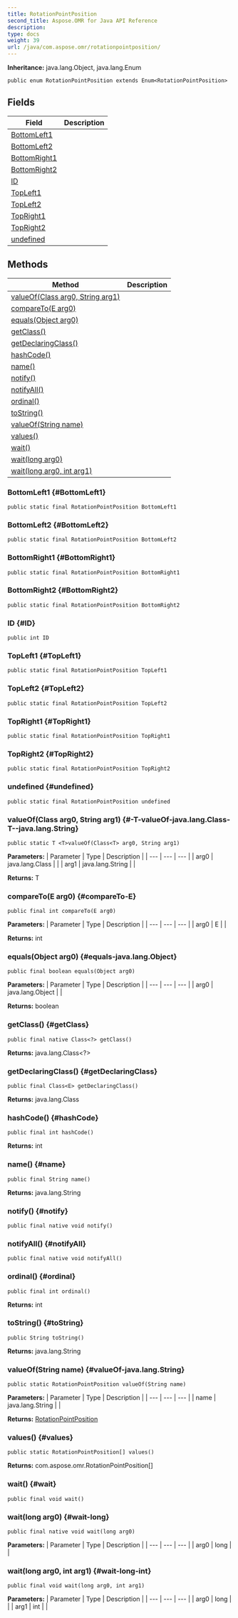 ```yaml
---
title: RotationPointPosition
second_title: Aspose.OMR for Java API Reference
description: 
type: docs
weight: 39
url: /java/com.aspose.omr/rotationpointposition/
---
```


**Inheritance:**
java.lang.Object, java.lang.Enum
```
public enum RotationPointPosition extends Enum<RotationPointPosition>
```
## Fields

| Field | Description |
| --- | --- |
| [BottomLeft1](#BottomLeft1) |  |
| [BottomLeft2](#BottomLeft2) |  |
| [BottomRight1](#BottomRight1) |  |
| [BottomRight2](#BottomRight2) |  |
| [ID](#ID) |  |
| [TopLeft1](#TopLeft1) |  |
| [TopLeft2](#TopLeft2) |  |
| [TopRight1](#TopRight1) |  |
| [TopRight2](#TopRight2) |  |
| [undefined](#undefined) |  |
## Methods

| Method | Description |
| --- | --- |
| [<T>valueOf(Class<T> arg0, String arg1)](#-T-valueOf-java.lang.Class-T--java.lang.String) |  |
| [compareTo(E arg0)](#compareTo-E) |  |
| [equals(Object arg0)](#equals-java.lang.Object) |  |
| [getClass()](#getClass) |  |
| [getDeclaringClass()](#getDeclaringClass) |  |
| [hashCode()](#hashCode) |  |
| [name()](#name) |  |
| [notify()](#notify) |  |
| [notifyAll()](#notifyAll) |  |
| [ordinal()](#ordinal) |  |
| [toString()](#toString) |  |
| [valueOf(String name)](#valueOf-java.lang.String) |  |
| [values()](#values) |  |
| [wait()](#wait) |  |
| [wait(long arg0)](#wait-long) |  |
| [wait(long arg0, int arg1)](#wait-long-int) |  |
### BottomLeft1 {#BottomLeft1}
```
public static final RotationPointPosition BottomLeft1
```


### BottomLeft2 {#BottomLeft2}
```
public static final RotationPointPosition BottomLeft2
```


### BottomRight1 {#BottomRight1}
```
public static final RotationPointPosition BottomRight1
```


### BottomRight2 {#BottomRight2}
```
public static final RotationPointPosition BottomRight2
```


### ID {#ID}
```
public int ID
```


### TopLeft1 {#TopLeft1}
```
public static final RotationPointPosition TopLeft1
```


### TopLeft2 {#TopLeft2}
```
public static final RotationPointPosition TopLeft2
```


### TopRight1 {#TopRight1}
```
public static final RotationPointPosition TopRight1
```


### TopRight2 {#TopRight2}
```
public static final RotationPointPosition TopRight2
```


### undefined {#undefined}
```
public static final RotationPointPosition undefined
```


### <T>valueOf(Class<T> arg0, String arg1) {#-T-valueOf-java.lang.Class-T--java.lang.String}
```
public static T <T>valueOf(Class<T> arg0, String arg1)
```




**Parameters:**
| Parameter | Type | Description |
| --- | --- | --- |
| arg0 | java.lang.Class<T> |  |
| arg1 | java.lang.String |  |

**Returns:**
T
### compareTo(E arg0) {#compareTo-E}
```
public final int compareTo(E arg0)
```




**Parameters:**
| Parameter | Type | Description |
| --- | --- | --- |
| arg0 | E |  |

**Returns:**
int
### equals(Object arg0) {#equals-java.lang.Object}
```
public final boolean equals(Object arg0)
```




**Parameters:**
| Parameter | Type | Description |
| --- | --- | --- |
| arg0 | java.lang.Object |  |

**Returns:**
boolean
### getClass() {#getClass}
```
public final native Class<?> getClass()
```




**Returns:**
java.lang.Class<?>
### getDeclaringClass() {#getDeclaringClass}
```
public final Class<E> getDeclaringClass()
```




**Returns:**
java.lang.Class<E>
### hashCode() {#hashCode}
```
public final int hashCode()
```




**Returns:**
int
### name() {#name}
```
public final String name()
```




**Returns:**
java.lang.String
### notify() {#notify}
```
public final native void notify()
```




### notifyAll() {#notifyAll}
```
public final native void notifyAll()
```




### ordinal() {#ordinal}
```
public final int ordinal()
```




**Returns:**
int
### toString() {#toString}
```
public String toString()
```




**Returns:**
java.lang.String
### valueOf(String name) {#valueOf-java.lang.String}
```
public static RotationPointPosition valueOf(String name)
```




**Parameters:**
| Parameter | Type | Description |
| --- | --- | --- |
| name | java.lang.String |  |

**Returns:**
[RotationPointPosition](../../com.aspose.omr/rotationpointposition/)
### values() {#values}
```
public static RotationPointPosition[] values()
```




**Returns:**
com.aspose.omr.RotationPointPosition[]
### wait() {#wait}
```
public final void wait()
```




### wait(long arg0) {#wait-long}
```
public final native void wait(long arg0)
```




**Parameters:**
| Parameter | Type | Description |
| --- | --- | --- |
| arg0 | long |  |

### wait(long arg0, int arg1) {#wait-long-int}
```
public final void wait(long arg0, int arg1)
```




**Parameters:**
| Parameter | Type | Description |
| --- | --- | --- |
| arg0 | long |  |
| arg1 | int |  |

